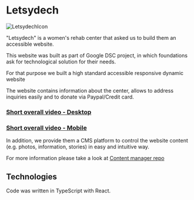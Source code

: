 # Letsydech

![LetsydechIcon](https://res.cloudinary.com/dmezfnuzk/image/upload/v1597760165/ezgif_7_f1b10a22ec82_372ac500d4.png "LetsydechIcon")

"Letsydech" is a women's rehab center that asked us to build them an accessible website.

This website was built as part of Google DSC project, in which foundations ask for technological solution for their needs.

For that purpose we built a high standard accessible responsive dynamic website

The website contains information about the center, allows to address inquiries easily and to donate via Paypal/Credit card.

 ### [Short overall video - Desktop](https://drive.google.com/file/d/1pMg_kvoki794K5bP6DApP7mc7v8iJQD0/view)

 ### [Short overall video - Mobile](https://drive.google.com/file/d/1FlQKXPjje7w0YQElezyZk6oBu3WCOnRN/view)
 
 In addition, we provide them a CMS platform to control the website content (e.g. photos, information, stories) in easy and intuitive way.

 For more information please take a look at  [Content manager repo](https://github.com/TalAdivi/LetsydechCMS)



 ## Technologies
 Code was written in TypeScript with React.



